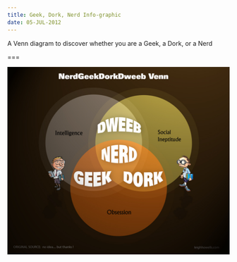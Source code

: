 ```yaml
---
title: Geek, Dork, Nerd Info-graphic
date: 05-JUL-2012
---
```


A Venn diagram to discover whether you are a Geek, a Dork, or a Nerd

===

![Geek, Dork, Nerd](dorknerdgeek.jpg)

